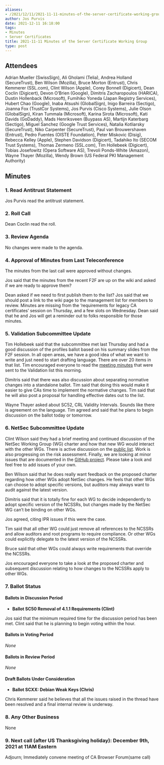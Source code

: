 ```yaml
---
aliases:
- /2021/12/11/2021-11-11-minutes-of-the-server-certificate-working-group/
author: Jos Purvis
date: 2021-12-11 16:18:00
tags:
- Minutes
- Server Certificates
title: 2021-11-11 Minutes of the Server Certificate Working Group
type: post
---
```


## Attendees

Adrian Mueller (SwissSign), Ali Gholami (Telia), Andrea Holland (SecureTrust), Ben Wilson (Mozilla), Bruce Morton (Entrust), Chris Kemmerer (SSL.com), Clint Wilson (Apple), Corey Bonnell (Digicert), Dean Coclin (Digicert), Devon O’Brien (Google), Dimitris Zacharopoulos (HARICA), Dustin Hollenback (Microsoft), Fumihiko Yoneda (Japan Registry Services), Hubert Chao (Google), Inaba Atsushi (GlobalSign), Inigo Barreira (Sectigo), Joanna Fox (TrustCor Systems), Jos Purvis (Cisco Systems), Julie Olson (GlobalSign), Kiran Tummala (Microsoft), Karina Sirota (Microsoft), Kati Davids (GoDaddy), Mads Henriksveen (Buypass AS), Martijn Katerbarg (Sectigo), Miguel Sanchez (Google Trust Services), Natalia Kotliarsky (SecureTrust), Niko Carpenter (SecureTrust), Paul van Brouwershaven (Entrust), Pedro Fuentes (OISTE Foundation), Peter Miskovic (Disig), Rebecca Kelley (Apple), Stephen Davidson (Digicert), Tadahiko Ito (SECOM Trust Systems), Thomas Zermeno (SSL.com), Tim Hollebeek (Digicert), Tobias Josefowitz (Opera Software AS), Trevoli Ponds-White (Amazon), Wayne Thayer (Mozilla), Wendy Brown (US Federal PKI Management Authority)

## Minutes

### 1. Read Antitrust Statement

Jos Purvis read the antitrust statement.

### 2. Roll Call

Dean Coclin read the roll.

### 3. Review Agenda

No changes were made to the agenda.

### 4. Approval of Minutes from Last Teleconference

The minutes from the last call were approved without changes.

Jos said that the minutes from the recent F2F are up on the wiki and asked if we are ready to approve them?

Dean asked if we need to first publish them to the list? Jos said that we should post a link to the wiki page to the management list for members to review. Minutes are missing from the ‘requirements for legacy CA certificates’ session on Thursday, and a few slots on Wednesday. Dean said that he and Jos will get a reminder out to folks responsible for those minutes.

### 5. Validation Subcommittee Update

Tim Hollebeek said that the subcommittee met last Thursday and had a good discussion of the profiles ballot based on his summary slides from the F2F session. In all open areas, we have a good idea of what we want to write and just need to start drafting language. There are over 20 items in that list. Tim encouraged everyone to read the [meeting minutes][1] that were sent to the Validation list this morning.

Dimitris said that there was also discussion about separating normative changes into a standalone ballot. Tim said that doing this would make it easier to give CAs time to implement the normative changes. Tim said that he will also post a proposal for handling effective dates out to the list.

Wayne Thayer asked about SC52, CRL Validity Intervals. Sounds like there is agreement on the language. Tim agreed and said that he plans to begin discussion on the ballot today or tomorrow.

### 6. NetSec Subcommittee Update

Clint Wilson said they had a brief meeting and continued discussion of the NetSec Working Group (WG) charter and how that new WG would interact with the other WGs. There is active discussion on the [public list][2]. Work is also progressing on the risk assessment. Finally, we are looking at minor issues that are documented in the [GitHub project][3]. Please take a look and feel free to add issues of your own.

Ben Wilson said that he does really want feedback on the proposed charter regarding how other WGs adopt NetSec changes. He feels that other WGs can choose to adopt specific versions, but auditors may always want to audit against the latest version.

Dimitris said that it is totally fine for each WG to decide independently to adopt specific version of the NCSSRs, but changes made by the NetSec WG can’t be binding on other WGs.

Jos agreed, citing IPR issues if this were the case.

Tim said that all other WG could just remove all references to the NCSSRs and allow auditors and root programs to require compliance. Or other WGs could explicitly delegate to the latest version of the NCSSRs.

Bruce said that other WGs could always write requirements that override the NCSSRs.

Jos encouraged everyone to take a look at the proposed charter and subsequent discussion relating to how changes to the NCSSRs apply to other WGs.

### 7. Ballot Status

#### Ballots in Discussion Period

- **Ballot SC50 Removal of 4.1.1 Requirements (Clint)**

Jos said that the minimum required time for the discussion period has been met. Clint said that he is planning to begin voting within the hour.

#### Ballots in Voting Period

_None_

#### Ballots in Review Period

_None_

#### Draft Ballots Under Consideration

- **Ballot SCXX: Debian Weak Keys (Chris)**

Chris Kemmerer said he believes that all the issues raised in the thread have been resolved and a final internal review is underway.

### 8. Any Other Business

None

### 9. Next call (after US Thanksgiving holiday): December 9th, 2021 at 11AM Eastern

Adjourn; Immediately convene meeting of CA Browser Forum(same call)

[1]: https://lists.cabforum.org/pipermail/validation/2021-November/001728.html
[2]: https://lists.cabforum.org/pipermail/public/2021-November/date.html
[3]: https://github.com/cabforum/servercert/projects/3